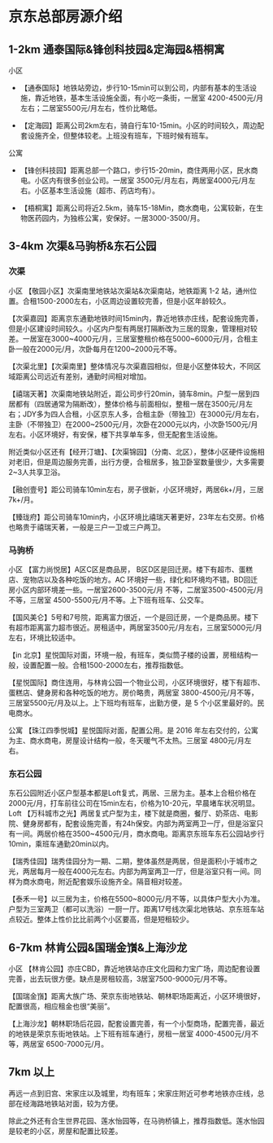 # 京东总部房源介绍

## 1-2km 通泰国际&锋创科技园&定海园&梧桐寓

小区

- 【通泰国际】地铁站旁边，步行10-15min可以到公司，内部有基本的生活设施，靠近地铁，基本生活设施全面，有小吃一条街，一居室 4200-4500元/月左右；二居室5500元/月左右，性价比略低。

- 【定海园】距离公司2km左右，骑自行车10-15min。小区的时间较久，周边配套设施齐全，但整体较老。上班没有班车，下班时候有班车。

公寓

- 【锋创科技园】距离总部一个路口，步行15-20min，商住两用小区，民水商电。小区内有很多创业公司。一居室 3500元/月左右，两居室4000元/月左右。小区基本生活设施（超市、药店均有）。

- 【梧桐寓】距离公司将近2.5km，骑车15-18Min，商水商电，公寓较新，在生物医药园内，为独栋公寓，安保好。一居3000-3500/月。

## 3-4km 次渠&马驹桥&东石公园

### 次渠

小区
【敬园小区】次渠南里地铁站次渠站&次渠南站，地铁距离 1-2 站，通州位置。合租1500-2000左右，小区周边设置较完善，但是小区年龄较久。

【次渠嘉园】距离京东通勤地铁时间15min内，靠近地铁亦庄线，配套设施完善，但是小区建设时间较久。小区内户型有两居打隔断改为三居的现象，管理相对较差。一居室在3000~4000元/月，三居室整租价格在5000~6000元/月，合租主卧一般在2000元/月，次卧每月在1200~2000元不等。

【次渠北里】【次渠南里】整体情况与次渠嘉园相似，但是小区整体较大，不同区域距离公司远近有差别，通勤时间相对增加。

【禧瑞天著】次渠南地铁站附近，距公司步行20min，骑车8min。户型一居到四居都有（四居通常为隔断改），整体价格与前面相似，整租一居在3500元/月左右；JDY多为四人合租，小区京东人多，合租主卧（带独卫）在3000元/月左右，主卧（不带独卫）在2000~2500元/月，次卧在2000元以内，小次卧1500元/月左右。小区环境好，有安保，楼下共享单车多，但无配套生活设施。

附近类似小区还有【经开汀塘】、【次渠锦园】（分南、北区），整体小区硬件设施相对老旧，但是周边服务完善，出行方便，合租居多，独卫卧室数量很少，大多需要2~3人共享卫浴。

【融创壹号】距公司骑车10min左右，房子很新，小区环境好，两居6k+/月，三居7k+/月。

【臻珑府】距公司骑车10min内，小区环境比禧瑞天著更好，23年左右交房。价格也略贵于禧瑞天著，一般是三户一卫或三户两卫。

### 马驹桥

小区
【富力尚悦居】A区C区是商品房， B区D区是回迁房。楼下有超市、蛋糕店、宠物店以及各种吃饭的地方。AC 环境好一些，绿化和环境均不错。BD回迁房小区内部环境差一些。一居室2600-3500元/月 不等，二居室3500-4500元/月不等，三居室 4500-5500元/月不等。上下班有班车、公交车。

【国风美仑】5号和7号院，距离富力很近，一个是回迁房，一个是商品房。楼下有超市距离富力超市很近。房租适中，两居室3500元/月左右，三居室5000元/月左右，环境比较适中。

【in 北京】星悦国际对面，环境一般，有班车，类似筒子楼的设置，房租结构一般，设置配置一般。合租1500-2000左右，推荐指数低。

【星悦国际】商住连用，与林肯公园一个物业公司，小区环境很好，楼下有超市、蛋糕店、健身房和各种吃饭的地方。房价略贵，两居室 3800-4500元/月不等，三居室5500元/月及以上。上下班均有班车，出勤方便，是 5 个小区里最好的。民电商水。

公寓
【珠江四季悦城】星悦国际对面，配置公用。是 2016 年左右交付的，公寓为主、商水商电，房屋设计结构一般，冬天暖气不太热。三居室 4800元/月左右。

### 东石公园

东石公园附近小区户型基本都是Loft复式，两居、三居为主。基本上合租价格在2000元/月，打车前往公司在15min左右，价格为10-20元，早晨堵车状况明显。
Loft
【万科城市之光】两居复式户型为主，楼下就是商圈，餐厅、奶茶店、电影院、健身房都有，配套设施完善，有24h保安。内部为两室两卫一厅，但是浴室只有一间。两居价格在3500~4500元/月，商水商电。距离京东班车东石公园站步行10min，乘班车通勤20min以内。

【瑞秀佳园】瑞秀佳园分为一期、二期，整体虽然是两居，但是面积小于城市之光，两居每月一般在4000元左右。内部为两室两卫一厅，但是浴室只有一间。同样为商水商电，附近配套娱乐设施齐全。隔音相对较差。

【泰禾一号】以三居为主，价格在5500~8000元/月不等，以具体户型大小为准。户型为三室两卫（都可以洗浴）一厨一厅。距离17号线次渠北地铁站、京东班车站点较近。整体上性价比比前两个小区要高，但是短租较少。

## 6-7km 林肯公园&国瑞金嵿&上海沙龙

小区
【林肯公园】亦庄CBD，靠近地铁站亦庄文化园和力宝广场，周边配套设置完善，出去玩很方便。缺点是房租较高，3居室7500-9000元/月不等。

【国瑞金嵿】距离大族广场、荣京东街地铁站、朝林职场距离近，小区环境很好，配置很高，相应租金也很“美丽”。

【上海沙龙】朝林职场后花园，配套设置完善，有一个小型商场，配置完善，最近的地铁是荣京东街地铁站。上下班有班车通行，房租一居室 4000-4500元/月不等，两居室
6500-7000元/月。

## 7km 以上

再远一点到旧宫、宋家庄以及城里，均有班车；宋家庄附近可参考地铁亦庄线，总部在经海路地铁站对面，较为方便。

除此之外还有合生世界花园、莲水怡园等，在马驹桥镇上，推荐指数低。莲水怡园是较老的小区，房屋和配置比较差。
